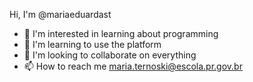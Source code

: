 
Hi, I'm @mariaeduardast
- 👀 I'm interested in learning about programming
- 🌱 I'm learning to use the platform
- 💞️ I'm looking to collaborate on everything
- 📫 How to reach me maria.ternoski@escola.pr.gov.br

<!---
mariaeduardast/mariaeduardast is a ✨ special ✨ repository because its `README.md` (this file) appears in your GitHub profile.
You can click the Preview link to take a look at your changes.
--->
